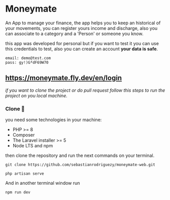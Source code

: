 # Moneymate

An App to manage your finance, the app helps you to keep an historical of your movements, you can register yours income and discharge, also you can associate to a category and a 'Person' or someone you know.

this app was developed for personal but if you want to test it you can use this credentials to test, also you can create an account
**your data is safe**.

```
email: demo@test.com
pass: gy!)G*dF69W70
```

## https://moneymate.fly.dev/en/login

_if you want to clone the project or do pull request follow this steps to run the project on you local machine._

### Clone 🔧

you need some technologies in your machine:

-   PHP >= 8
-   Composer
-   The Laravel installer >= 5
-   Node LTS and npm

then clone the repository and run the next commands on your terminal.

```
git clone https://github.com/sebastianrodriguezy/moneymate-web.git
```

```
php artisan serve
```

And in another terminal window run

```
npm run dev
```
